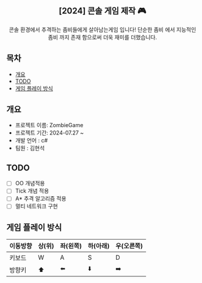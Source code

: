 <div align="center">
<h2>[2024] 콘솔 게임 제작 🎮</h2>
콘솔 환경에서 추격하는 좀비들에게 살아남는게임 입니다! 단순한 좀비 에서 지능적인 좀비 까지 존재 함으로써 더욱 재미를 더했습니다.<br>
</div>

## 목차
  - [개요](#개요)
  - [TODO](#TODO)
  - [게임 플레이 방식](#게임-플레이-방식)

## 개요
  - 프로젝트 이름: ZombieGame
  - 프로젝트 기간: 2024-07.27 ~
  - 개발 언어 : c#
  - 팀원 : 김현석

## TODO
 - [ ] OO 개념적용
 - [ ] Tick 개념 적용
 - [ ] A* 추격 알고리즘 적용
 - [ ] 멀티 네트워크 구현

## 게임 플레이 방식
|이동방향|상(위)|좌(왼쪽)|하(아래)|우(오른쪽)|
|---|---|---|---|---|
|키보드| W | A | S | D |
|방향키|⬆️|⬅️|⬇️|➡️|
